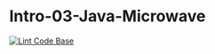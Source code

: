 # Intro-03-Java-Microwave
[![Lint Code Base](https://github.com/ICS4U-Programming-NicolasR/Intro-03-Java-Microwave/actions/workflows/super-linter.yml/badge.svg)](https://github.com/ICS4U-Programming-NicolasR/Intro-03-Java-Microwave/actions/workflows/super-linter.yml)
